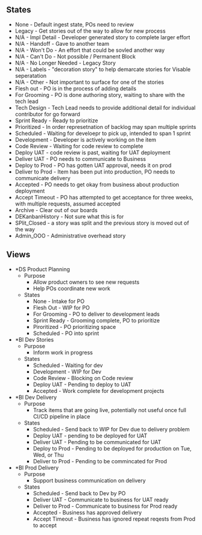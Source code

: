 ## States
  * None - Default ingest state, POs need to review
  * Legacy - Get stories out of the way to allow for new process
  * N/A - Impl Detail - Developer generated story to complete larger effort
  * N/A - Handoff - Gave to another team
  * N/A - Won't Do - An effort that could be sovled another way
  * N/A - Can't Do - Not possible / Permanent Block
  * N/A - No Longer Needed - Legacy Story
  * N/A - Labels - "decoration story" to help demarcate stories for Visable seperatation
  * N/A - Other - Not important to surface for one of the stories
  * Flesh out - PO is in the process of adding details
  * For Grooming - PO is done authoring story, waiting to share with the tech lead
  * Tech Design - Tech Lead needs to provide additional detail for individual contributor for go forward
  * Sprint Ready - Ready to prioritize
  * Prioritized - In order represetnation of backlog may span multiple sprints
  * Scheduled - Waiting for develoepr to pick up, intended to span 1 sprint
  * Development - Developer is actively working on the item
  * Code Review - Waiting for code review to complete
  * Deploy UAT - code review is past, waiting for UAT deployment
  * Deliver UAT - PO needs to communicate to Business
  * Deploy to Prod - PO has gotten UAT approval, needs it on prod
  * Deliver to Prod - Item has been put into production, PO needs to communicate delivery
  * Accepted - PO needs to get okay from business about production deployment
  * Accept Timeout - PO has attempted to get acceptance for three weeks, with multiple requests, assumed accepted
  * Archive - Clear out of our boards
  * DEKanbanHistory - Not sure what this is for
  * SPlit_Closed - a story was split and the previous story is moved out of the way
  * Admin_OOO - Administrative overhead story

## Views
  * *DS Product Planning
    * Purpose
      * Allow product owners to see new requests
      * Help POs coordinate new work
    * States
      * None - Intake for PO
      * Flesh Out - WIP for PO
      * For Grooming - PO to deliver to development leads
      * Sprint Ready - Grooming complete, PO to prioritize
      * Piroritized - PO prioritizing space
      * Scheduled - PO into sprint
  * *BI Dev Stories
    * Purpose
      * Inform work in progress
    * States
      * Scheduled - Waiting for dev
      * Development - WIP for Dev
      * Code Review - Blocking on Code review
      * Deploy UAT - Pending to deploy to UAT
      * Accepted - Work complete for development projects
  * *BI Dev Delivery
    * Purpose
      * Track items that are going live, potentially not useful once full CI/CD pipeline in place
    * States
      * Scheduled - Send back to WIP for Dev due to delivery problem
      * Deploy UAT - pending to be deployed for UAT
      * Deliver UAT - Pending to be communicated for UAT
      * Deploy to Prod - Pending to be deployed for production on Tue, Wed, or Thu
      * Deliver to Prod - Pending to be commincated for Prod
  * *BI Prod Delivery
    * Purpose
      * Support business communication on delivery
    * States
      * Scheduled - Send back to Dev by PO
      * Deliver UAT - Communicate to business for UAT ready
      * Deliver to Prod - Communicate to business for Prod ready
      * Accepted - Business has approved delivery
      * Accept Timeout - Business has ignored repeat reqests from Prod to accept


